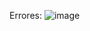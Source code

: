 Errores:
![image](https://github.com/kesameji/Taller01-Snake/assets/143484307/21ea6e85-5fe2-4452-9aeb-809e00c7e460)
